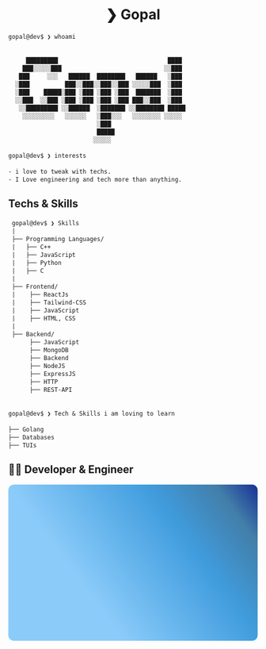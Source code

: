 <div align="center">
  <h1> ❯ Gopal </h1> 
</div>

```
gopal@dev$ ❯ whoami

  
     █████████                               ████ 
    ███░░░░░███                             ░░███ 
   ███     ░░░   ██████  ████████   ██████   ░███ 
  ░███          ███░░███░░███░░███ ░░░░░███  ░███ 
  ░███    █████░███ ░███ ░███ ░███  ███████  ░███ 
  ░░███  ░░███ ░███ ░███ ░███ ░███ ███░░███  ░███ 
   ░░█████████ ░░██████  ░███████ ░░████████ █████
    ░░░░░░░░░   ░░░░░░   ░███░░░   ░░░░░░░░ ░░░░░ 
                         ░███                     
                         █████                    
                        ░░░░░                     

gopal@dev$ ❯ interests

- i love to tweak with techs. 
- I Love engineering and tech more than anything.

```

## Techs & Skills
```
 gopal@dev$ ❯ Skills
 |
 ├── Programming Languages/
 |   ├── C++
 |   ├── JavaScript
 |   ├── Python
 |   ├── C
 |
 ├── Frontend/
 |    ├── ReactJs
 |    ├── Tailwind-CSS
 |    ├── JavaScript
 |    ├── HTML, CSS
 |
 ├── Backend/
      ├── JavaScript
      ├── MongoDB
      ├── Backend
      ├── NodeJS
      ├── ExpressJS
      ├── HTTP
      ├── REST-API
      

gopal@dev$ ❯ Tech & Skills i am loving to learn

├── Golang
├── Databases
├── TUIs

```

  
  ## 👨‍💻 Developer & Engineer
  <!-- Add some badges -->
  
  <!-- GitHub stats -->
 ![GitHub Stats](assets/badge.svg)
<!--
**Gopal-G0/Gopal-G0** is a ✨ _special_ ✨ repository because its `README.md` (this file) appears on your GitHub profile.

Here are some ideas to get you started:

- 🔭 I’m currently working on ...
- 🌱 I’m currently learning ...
- 👯 I’m looking to collaborate on ...
- 🤔 I’m looking for help with ...
- 💬 Ask me about ...
- 📫 How to reach me: ...
- 😄 Pronouns: ...
- ⚡ Fun fact: ...
-->
